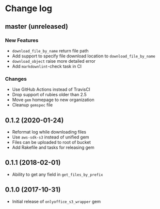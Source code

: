 # Change log

## master (unreleased)

### New Features

* `download_file_by_name` return file path
* Add support to specify file download 
  location to `download_file_by_name`
* `download_object` raise more detailed error
* Add `markdownlint`-check task in CI

### Changes

* Use GitHub Actions instead of TravisCI
* Drop support of rubies older than 2.5
* Move `gem` homepage to new organization
* Cleanup `gemspec` file

## 0.1.2 (2020-01-24)

* Reformat log while downloading files
* Use `aws-sdk-s3` instead of unified gem
* Files can be uploaded to root of bucket
* Add Rakefile and tasks for releasing gem

## 0.1.1 (2018-02-01)

* Ability to get any field in `get_files_by_prefix`

## 0.1.0 (2017-10-31)

* Initial release of `onlyoffice_s3_wrapper` gem

